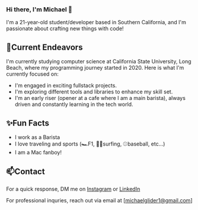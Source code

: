 ### Hi there, I'm Michael 👋

I'm a 21-year-old student/developer based in Southern California, and I'm passionate about crafting new things with code!

## 🔭Current Endeavors

I'm currently studying computer science at California State University, Long Beach, where my programming journey started in 2020. Here is what I'm currently focused on:
- I'm engaged in exciting fullstack projects.
- I'm exploring different tools and libraries to enhance my skill set.
- I'm an early riser (opener at a cafe where I am a main barista), always driven and constantly learning in the tech world.

## ✨Fun Facts
- I work as a Barista
- I love traveling and sports (🏎️F1, 🏄‍♂️surfing, ⚾️baseball, etc...) 
- I am a Mac fanboy!

## 📫Contact
For a quick response, DM me on [Instagram](https://www.instagram.com/michael.glider/) or [LinkedIn](https://www.linkedin.com/in/michael-glider/)

For professional inquries, reach out via email at [michaelglider1@gmail.com]

<!--
**michaelglider/michaelglider** is a ✨ _special_ ✨ repository because its `README.md` (this file) appears on your GitHub profile.

Here are some ideas to get you started:

- 🔭 I’m currently working on ...
- 🌱 I’m currently learning ...
- 👯 I’m looking to collaborate on ...
- 🤔 I’m looking for help with ...
- 💬 Ask me about ...
- 📫 How to reach me: ...
- 😄 Pronouns: ...
- ⚡ Fun fact: ...
-->
